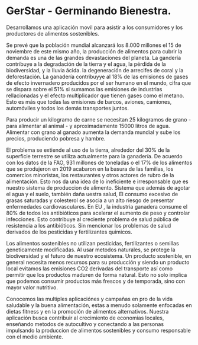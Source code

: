# GerStar - Germinando Bienestra. 

Desarrollamos una aplicación movil para asistir a los consumidores y los productores de alimentos sostenibles. 

Se prevé que la población mundial alcanzará los 8.000 millones el 15 de noviembre de este mismo año, la producción de alimentos para cubrir la demanda es una de las grandes devastaciones del planeta. La gandería contribuye a la degradación de la tierra y el agua, la pérdida de la biodiversidad, y la lluvia ácida. la degeneración de arrecifes de coral y la deforestación. La ganadería contribuyye al 18% de las emisiones de gases de efecto invernadero producidos por el ser humano en el mundo, cifra que se dispara sobre el 51% si sumamos las emisiones de industrias rellacionadas y el efecto multiplicador que tienen gases como el metano. Esto es más que todas las emisiones de barcos, aviones, camiones, automóviles y todos los demás transportes juntos. 

Para producir un kilogramo de carne se necesitan 25 kilogramos de grano - para alimentar al animal - y aproximadamente 15000 litros de agua. Alimentar con grano al ganado aumenta la demanda mundial y sube los precios, produciendo pobresa y hambre.

El problema se extiende al uso de la tierra, alrededor del 30% de la superficie terrestre se utiliza actualmente para la ganadería. De acuerdo con los datos de la FAO, 931 millones de toneladas o el 17% de los alimentos que se produjeron en 2019 acabaron en la basura de las familias, los comercios minoristas, los restaurantes y otros actores de rubro de la alimentación. Esto nos da una idea de lo ineficiente e irresponsable que es nuestro sistema de produccion de alimento. Sistema que además de agotar el agua y el suelo, también daña uestra salud, El consumo excesivo de grasas saturadas y colesterol se asocia a un alto riesgo de presentar enfermedades cardiovasculares. En EU , la industria ganadera consume el 80% de todos los antibióticos para acelerar el aumento de peso y controlar infecciones. Esto contribuye al creciente problema de salud pública de resistencia a los antibióticos. Sin mencionar los problemas de salud derivados de los pesticidas y fertilizantes quimicos. 

Los alimentos sostenibles no utilizan pesticidas, fertilizantes o semillas geneticamente modificadas. Al usar metodos naturales, se protege la biodiversidad y el futuro de nuestro ecosistema. Un producto sostenible, en general necesita menos recursos para su producción y siendo un producto local evitamos las emisiones CO2 derivadas del transporte así como permitir que los productos maduren de forma natural. Esto no solo implica que podemos consumir productos más frescos y de temporada, sino con mayor valor nutritivo. 

Conocemos las multiples aplicaciónes y campañas en pro de la vida saludable y la buena alimentación, estas a menudo solamente enfocadas en dietas fitness y en la promoción de alimentos alternativos.
Nuestra aplicación busca contribuir al crecimiento de economias locales, enseñando metodos de autocultivo y conectando a las personas impulsando la produccion de alimentos sostenibles y consumo responsable con el medio ambiente. 
~~~

~~~
